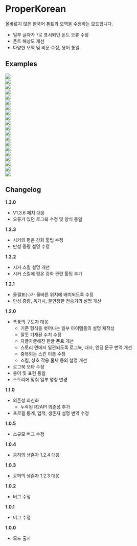 # ProperKorean

올바르지 않은 한국어 폰트와 오역을 수정하는 모드입니다.

* 일부 글자가 `?`로 표시되던 폰트 오류 수정
* 폰트 해상도 개선
* 다양한 오역 및 비문 수정, 용어 통일

## Examples
![](https://raw.githubusercontent.com/dvrp0/ProperKorean/master/ProperKorean/Images/%EC%8A%A4%ED%81%AC%EB%A6%B0%EC%83%B7%202024-09-14%20172323.png)  
![](https://raw.githubusercontent.com/dvrp0/ProperKorean/master/ProperKorean/Images/%EC%8A%A4%ED%81%AC%EB%A6%B0%EC%83%B7%202024-12-18%20222846.png)  
![](https://raw.githubusercontent.com/dvrp0/ProperKorean/master/ProperKorean/Images/%EC%8A%A4%ED%81%AC%EB%A6%B0%EC%83%B7%202024-09-15%20003807.png)  
![](https://raw.githubusercontent.com/dvrp0/ProperKorean/master/ProperKorean/Images/%EC%8A%A4%ED%81%AC%EB%A6%B0%EC%83%B7%202024-09-14%20172355.png)  
![](https://raw.githubusercontent.com/dvrp0/ProperKorean/master/ProperKorean/Images/%EC%8A%A4%ED%81%AC%EB%A6%B0%EC%83%B7%202024-09-14%20172626.png)  
![](https://raw.githubusercontent.com/dvrp0/ProperKorean/master/ProperKorean/Images/%EC%8A%A4%ED%81%AC%EB%A6%B0%EC%83%B7%202024-09-14%20172606.png)  
![](https://raw.githubusercontent.com/dvrp0/ProperKorean/master/ProperKorean/Images/%EC%8A%A4%ED%81%AC%EB%A6%B0%EC%83%B7%202024-09-14%20172555.png)  
![](https://raw.githubusercontent.com/dvrp0/ProperKorean/master/ProperKorean/Images/%EC%8A%A4%ED%81%AC%EB%A6%B0%EC%83%B7%202024-12-18%20221825.png)  
![](https://raw.githubusercontent.com/dvrp0/ProperKorean/master/ProperKorean/Images/%EC%8A%A4%ED%81%AC%EB%A6%B0%EC%83%B7%202024-12-18%20221846.png)  
![](https://raw.githubusercontent.com/dvrp0/ProperKorean/master/ProperKorean/Images/%EC%8A%A4%ED%81%AC%EB%A6%B0%EC%83%B7%202024-12-18%20221906.png)  
![](https://raw.githubusercontent.com/dvrp0/ProperKorean/master/ProperKorean/Images/%EC%8A%A4%ED%81%AC%EB%A6%B0%EC%83%B7%202024-12-18%20222014.png)  
![](https://raw.githubusercontent.com/dvrp0/ProperKorean/master/ProperKorean/Images/%EC%8A%A4%ED%81%AC%EB%A6%B0%EC%83%B7%202024-09-14%20173432.png)  
![](https://raw.githubusercontent.com/dvrp0/ProperKorean/master/ProperKorean/Images/%EC%8A%A4%ED%81%AC%EB%A6%B0%EC%83%B7%202024-09-14%20173426.png)  
![](https://raw.githubusercontent.com/dvrp0/ProperKorean/master/ProperKorean/Images/%EC%8A%A4%ED%81%AC%EB%A6%B0%EC%83%B7%202024-09-14%20173612.png)  
![](https://raw.githubusercontent.com/dvrp0/ProperKorean/master/ProperKorean/Images/%EC%8A%A4%ED%81%AC%EB%A6%B0%EC%83%B7%202024-09-14%20173624.png)  
![](https://raw.githubusercontent.com/dvrp0/ProperKorean/master/ProperKorean/Images/%EC%8A%A4%ED%81%AC%EB%A6%B0%EC%83%B7%202024-09-14%20173639.png)  
![](https://raw.githubusercontent.com/dvrp0/ProperKorean/master/ProperKorean/Images/%EC%8A%A4%ED%81%AC%EB%A6%B0%EC%83%B7%202024-09-14%20173521.png)  
![](https://raw.githubusercontent.com/dvrp0/ProperKorean/master/ProperKorean/Images/%EC%8A%A4%ED%81%AC%EB%A6%B0%EC%83%B7%202024-09-14%20174258.png)  
![](https://raw.githubusercontent.com/dvrp0/ProperKorean/master/ProperKorean/Images/%EC%8A%A4%ED%81%AC%EB%A6%B0%EC%83%B7%202024-09-14%20172722.png)  
![](https://raw.githubusercontent.com/dvrp0/ProperKorean/master/ProperKorean/Images/%EC%8A%A4%ED%81%AC%EB%A6%B0%EC%83%B7%202024-09-15%20011821.png)

## Changelog
**1.3.0**
* V1.3.6 패치 대응
* 오류가 있던 로그북 수정 및 양식 통일

**1.2.3**
* 시커의 평온 강화 툴팁 수정
* 만성 증량 설명 수정

**1.2.2**
* 시커 스킬 설명 개선
* 시커 스킬에 평온 강화 관련 툴팁 추가

**1.2.1**
* 물결표(`~`)가 올바른 위치에 배치되도록 수정
* 만성 증량, 독가시, 불안정한 전송기의 설명 개선

**1.2.0**
* 폭풍의 구도자 대응
  * 기존 형식을 벗어나는 일부 아이템들의 설명 재작성
  * 잘못 기재된 수치 수정
  * 자글자글해진 한글 폰트 개선
  * 스토리 면에서 일관되도록 로그북, 대사, 엔딩 문구 번역 개선
  * 중복되는 스킨 이름 수정
  * 스킬, 상호 작용 물체 등의 설명 개선
* 로그북 오타 수정
* 용어 및 표현 통일
* 스토리에 맞춰 일부 명칭 변경

**1.1.0**
* 의존성 최신화
  * 누락된 R2API 의존성 추가
* 프로필 통계, 업적, 생존자 설명 번역 수정

**1.0.5**
* 소규모 버그 수정

**1.0.4**
* 공허의 생존자 1.2.4 대응

**1.0.3**

* 공허의 생존자 1.2.3 대응

**1.0.2**

* 버그 수정

**1.0.1**

* 버그 수정

**1.0.0**

* 모드 출시
